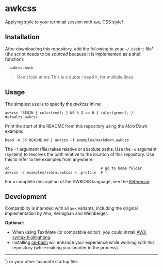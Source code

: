 # awkcss

Applying style to your terminal session with `awk`, CSS style!


## Installation

After downloading this repository, add the following to your `~/.bashrc` file¹ (the script needs to be _sourced_ because it is implemented as a shell function):

	. awkcss.bash

> Don't look at me
> This is a quote
> I need it, for multiple lines


## Usage

The simplest use is to specify the _awkcss_ inline:

	awkcss 'BEGIN { color(red); } NR % 2 == 0 { color(green); }' defaults.awkcss

Print the start of the README from this repository using the _MarkDown_ example:

	head -n 35 README.md | awkcss -f examples/markdown.awkcss

The `-f` argument (file) takes relative or absolute paths. Use the `-s` argument (system) to resolves the path relative to the location of this repository. Use this to refer to the examples from anywhere:

	cd                                          # go to home folder
	awkcss -s examples/zebra.awkcss < .profile  # ¹

For a complete description of the AWKCSS language, see the [Reference](./reference.md).


## Development

Compatiblity is intended with all `awk` variants, including the original implementation by Aho, Kernighan and Weinberger.

**Optional:**

* When using TextMate (or compatible editor), you could install [AWK syntax highlighting][awk-tmLanguage].
* Installing [ok-bash][] will enhance your experience while working with this repository (while making you smarter in the process).


- - - - - - - - - - - - - - - - - - - - 

¹) or your other favourite startup file.

  [awk-tmLanguage]: https://github.com/zhf/lang-tm
  [ok-bash]: https://github.com/secretGeek/ok-bash
